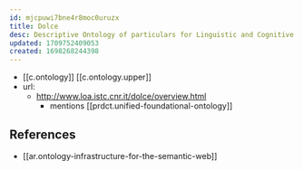 ```yaml
---
id: mjcpuwi7bne4r8moc0uruzx
title: Dolce
desc: Descriptive Ontology of particulars for Linguistic and Cognitive Engineering
updated: 1709752409053
created: 1698268244398
---
```


- [[c.ontology]] [[c.ontology.upper]]
- url: 
  - http://www.loa.istc.cnr.it/dolce/overview.html
    - mentions [[prdct.unified-foundational-ontology]]
  

## References

- [[ar.ontology-infrastructure-for-the-semantic-web]]